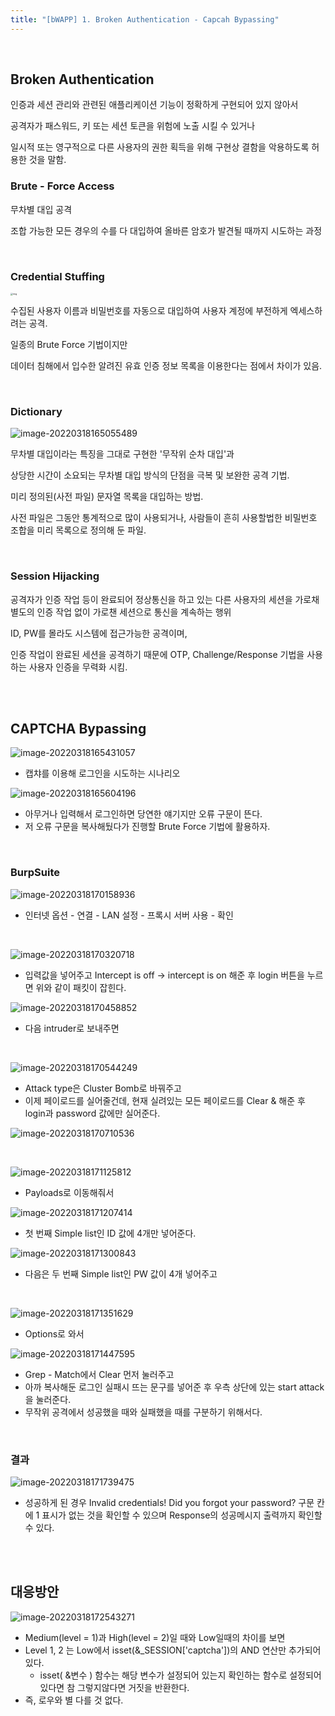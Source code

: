 ```yaml
---
title: "[bWAPP] 1. Broken Authentication - Capcah Bypassing"
---
```


<br>

## Broken Authentication

인증과 세션 관리와 관련된 애플리케이션 기능이 정확하게 구현되어 있지 않아서

공격자가 패스워드, 키 또는 세션 토큰을 위험에 노출 시킬 수 있거나 

일시적 또는 영구적으로 다른 사용자의 권한 획득을 위해 구현상 결함을 악용하도록 허용한 것을 말함.



### Brute - Force Access

무차별 대입 공격

조합 가능한 모든 경우의 수를 다 대입하여 올바른 암호가 발견될 때까지 시도하는 과정

<br>

### Credential Stuffing

  <img src="https://raw.githubusercontent.com/EONION-TH3DB/image_repo/main/img/EMB00002df83ccf.JPG" alt="img" style="zoom: 25%;" />

  수집된 사용자 이름과 비밀번호를 자동으로 대입하여 사용자 계정에 부전하게 엑세스하려는 공격.

일종의 Brute Force 기법이지만

데이터 침해에서 입수한 알려진 유효 인증 정보 목록을 이용한다는 점에서 차이가 있음.

<br>

### Dictionary

![image-20220318165055489](https://raw.githubusercontent.com/EONION-TH3DB/image_repo/main/img/image-20220318165055489.png)

무차별 대입이라는 특징을 그대로 구현한 '무작위 순차 대입'과

상당한 시간이 소요되는 무차별 대입 방식의 단점을 극복 및 보완한 공격 기법.

미리 정의된(사전 파일) 문자열 목록을 대입하는 방법.

사전 파일은 그동안 통계적으로 많이 사용되거나, 사람들이 흔히 사용할법한 비밀번호 조합을 미리 목록으로 정의해 둔 파일.

<br>

### Session Hijacking

공격자가 인증 작업 등이 완료되어 정상통신을 하고 있는 다른 사용자의 세션을 가로채 별도의 인증 작업 없이 가로챈 세션으로 통신을 계속하는 행위

ID, PW를 몰라도 시스템에 접근가능한 공격이며,

인증 작업이 완료된 세션을 공격하기 때문에 OTP, Challenge/Response 기법을 사용하는 사용자 인증을 무력화 시킴.

<br>

<br>

## CAPTCHA Bypassing

![image-20220318165431057](https://raw.githubusercontent.com/EONION-TH3DB/image_repo/main/img/image-20220318165431057.png)

- 캡챠를 이용해 로그인을 시도하는 시나리오

![image-20220318165604196](https://raw.githubusercontent.com/EONION-TH3DB/image_repo/main/img/image-20220318165604196.png)

- 아무거나 입력해서 로그인하면 당연한 얘기지만 오류 구문이 뜬다.
- 저 오류 구문을 복사해뒀다가 진행할 Brute Force 기법에 활용하자.

<br>

### BurpSuite

![image-20220318170158936](https://raw.githubusercontent.com/EONION-TH3DB/image_repo/main/img/image-20220318170158936.png)

- 인터넷 옵션 - 연결 - LAN 설정 - 프록시 서버 사용 - 확인

<br>

![image-20220318170320718](https://raw.githubusercontent.com/EONION-TH3DB/image_repo/main/img/image-20220318170320718.png)

- 입력값을 넣어주고 Intercept is off -> intercept is on 해준 후 login 버튼을 누르면 위와 같이 패킷이 잡힌다.

![image-20220318170458852](https://raw.githubusercontent.com/EONION-TH3DB/image_repo/main/img/image-20220318170458852.png)

- 다음 intruder로 보내주면

<br>

![image-20220318170544249](https://raw.githubusercontent.com/EONION-TH3DB/image_repo/main/img/image-20220318170544249.png)

- Attack type은 Cluster Bomb로 바꿔주고
- 이제 페이로드를 실어줄건데, 현재 실려있는 모든 페이로드를 Clear & 해준 후 login과 password 값에만 실어준다.

![image-20220318170710536](https://raw.githubusercontent.com/EONION-TH3DB/image_repo/main/img/image-20220318170710536.png)

<br>

![image-20220318171125812](https://raw.githubusercontent.com/EONION-TH3DB/image_repo/main/img/image-20220318171125812.png)

- Payloads로 이동해줘서

![image-20220318171207414](https://raw.githubusercontent.com/EONION-TH3DB/image_repo/main/img/image-20220318171207414.png)

- 첫 번째 Simple list인 ID 값에 4개만 넣어준다.

![image-20220318171300843](https://raw.githubusercontent.com/EONION-TH3DB/image_repo/main/img/image-20220318171300843.png)

- 다음은 두 번째 Simple list인 PW 값이 4개 넣어주고

<BR>

![image-20220318171351629](https://raw.githubusercontent.com/EONION-TH3DB/image_repo/main/img/image-20220318171351629.png)

- Options로 와서

![image-20220318171447595](https://raw.githubusercontent.com/EONION-TH3DB/image_repo/main/img/image-20220318171447595.png)

- Grep - Match에서 Clear 먼저 눌러주고
- 아까 복사해둔 로그인 실패시 뜨는 문구를 넣어준 후 우측 상단에 있는 start attack을 눌러준다.
- 무작위 공격에서 성공했을 때와 실패했을 때를 구분하기 위해서다.

<br>

### 결과

![image-20220318171739475](https://raw.githubusercontent.com/EONION-TH3DB/image_repo/main/img/image-20220318171739475.png)

- 성공하게 된 경우 Invalid credentials! Did you forgot your password? 구문 칸에 1 표시가 없는 것을 확인할 수 있으며 Response의 성공메시지 출력까지 확인할 수 있다.

<br>

<br>

## 대응방안

![image-20220318172543271](https://raw.githubusercontent.com/EONION-TH3DB/image_repo/main/img/image-20220318172543271.png)

- Medium(level = 1)과 High(level = 2)일 때와 Low일때의 차이를 보면
- Level 1, 2 는 Low에서 isset(&_SESSION['captcha'])의 AND 연산만 추가되어있다.
  - isset( &변수 ) 함수는 해당 변수가 설정되어 있는지 확인하는 함수로 설정되어있다면 참 그렇지않다면 거짓을 반환한다.
- 즉, 로우와 별 다를 것 없다.